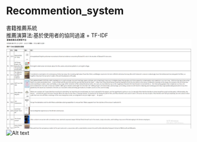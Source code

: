 # Recommention_system
書籍推薦系統\
推薦演算法:基於使用者的協同過濾 + TF-IDF\
![image](img/1.png)\
![Alt text](Mz7414/Recommention_system/img/1.png)
